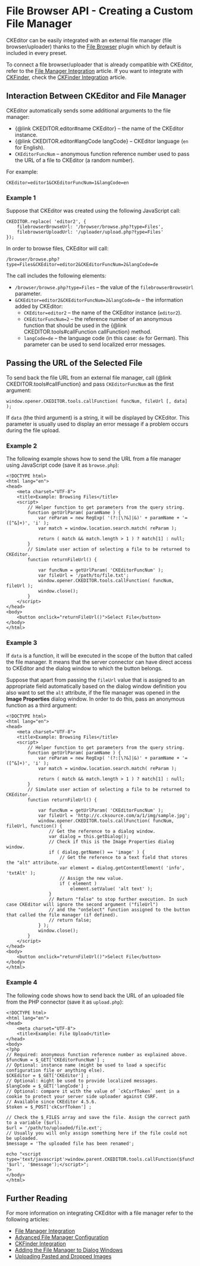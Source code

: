 <!--
Copyright (c) 2003-2018, CKSource - Frederico Knabben. All rights reserved.
For licensing, see LICENSE.md.
-->

# File Browser API - Creating a Custom File Manager

<p class="requirements">
	CKEditor can be easily integrated with an external file manager (file browser/uploader) thanks to the <a href="https://ckeditor.com/cke4/addon/filebrowser">File Browser</a> plugin which by default is included in every preset.
</p>

To connect a file browser/uploader that is already compatible with CKEditor, refer to the [File Manager Integration](#!/guide/dev_file_browse_upload) article. If you want to integrate with [CKFinder](http://cksource.com/ckfinder/),
check the [CKFinder Integration](#!/guide/dev_ckfinder_integration) article.

## Interaction Between CKEditor and File Manager

CKEditor automatically sends some additional arguments to the file manager:

* {@link CKEDITOR.editor#name CKEditor} &ndash; the name of the CKEditor instance.
* {@link CKEDITOR.editor#langCode langCode} &ndash; CKEditor language (`en` for English).
* `CKEditorFuncNum` &ndash; anonymous function reference number used to pass the URL of a file to CKEditor (a random number).

For example:

	CKEditor=editor1&CKEditorFuncNum=1&langCode=en

### Example 1

Suppose that CKEditor was created using the following JavaScript call:

	CKEDITOR.replace( 'editor2', {
		filebrowserBrowseUrl: '/browser/browse.php?type=Files',
		filebrowserUploadUrl: '/uploader/upload.php?type=Files'
	});

In order to browse files, CKEditor will call:

	/browser/browse.php?type=Files&CKEditor=editor2&CKEditorFuncNum=2&langCode=de

The call includes the following elements:

* `/browser/browse.php?type=Files` &ndash; the value of the `filebrowserBrowseUrl` parameter.
* `&CKEditor=editor2&CKEditorFuncNum=2&langCode=de` &ndash; the information added by CKEditor:
	* `CKEditor=editor2` &ndash; the name of the CKEditor instance (`editor2`).
	* `CKEditorFuncNum=2` &ndash; the reference number of an anonymous
		function that should be used in the {@link CKEDITOR.tools#callFunction callFunction} method.
	* `langCode=de` &ndash; the language code (in this case: `de` for German). This
		parameter can be used to send localized error messages.

## Passing the URL of the Selected File

To send back the file URL from an external file manager, call
{@link CKEDITOR.tools#callFunction} and pass `CKEditorFuncNum` as the first
argument:

	window.opener.CKEDITOR.tools.callFunction( funcNum, fileUrl [, data] );

If `data` (the third argument) is a string, it will be displayed by CKEditor. This parameter is usually used to display an error message if a problem occurs during the file upload.

### Example 2

The following example shows how to send the URL from a file manager using JavaScript code (save it as `browse.php`):

	<!DOCTYPE html>
	<html lang="en">
	<head>
		<meta charset="UTF-8">
		<title>Example: Browsing Files</title>
		<script>
			// Helper function to get parameters from the query string.
			function getUrlParam( paramName ) {
				var reParam = new RegExp( '(?:[\?&]|&)' + paramName + '=([^&]+)', 'i' );
				var match = window.location.search.match( reParam );

				return ( match && match.length > 1 ) ? match[1] : null;
			}
			// Simulate user action of selecting a file to be returned to CKEditor.
			function returnFileUrl() {

				var funcNum = getUrlParam( 'CKEditorFuncNum' );
				var fileUrl = '/path/to/file.txt';
				window.opener.CKEDITOR.tools.callFunction( funcNum, fileUrl );
				window.close();
			}
		</script>
	</head>
	<body>
		<button onclick="returnFileUrl()">Select File</button>
	</body>
	</html>

### Example 3

If `data` is a function, it will be executed in the scope of the button that called the file manager. It means that the server connector can have direct access to CKEditor and the dialog window to which the button belongs.

Suppose that apart from passing the `fileUrl` value that is assigned to an appropriate field automatically based on the dialog window definition you also want to set the `alt` attribute, if the file manager was opened in the **Image Properties** dialog window. In order to do this, pass an anonymous function as a third argument:

	<!DOCTYPE html>
	<html lang="en">
	<head>
		<meta charset="UTF-8">
		<title>Example: Browsing Files</title>
		<script>
			// Helper function to get parameters from the query string.
			function getUrlParam( paramName ) {
				var reParam = new RegExp( '(?:[\?&]|&)' + paramName + '=([^&]+)', 'i' );
				var match = window.location.search.match( reParam );

				return ( match && match.length > 1 ) ? match[1] : null;
			}
			// Simulate user action of selecting a file to be returned to CKEditor.
			function returnFileUrl() {

				var funcNum = getUrlParam( 'CKEditorFuncNum' );
				var fileUrl = 'http://c.cksource.com/a/1/img/sample.jpg';
				window.opener.CKEDITOR.tools.callFunction( funcNum, fileUrl, function() {
					// Get the reference to a dialog window.
					var dialog = this.getDialog();
					// Check if this is the Image Properties dialog window.
					if ( dialog.getName() == 'image' ) {
						// Get the reference to a text field that stores the "alt" attribute.
						var element = dialog.getContentElement( 'info', 'txtAlt' );
						// Assign the new value.
						if ( element )
							element.setValue( 'alt text' );
					}
					// Return "false" to stop further execution. In such case CKEditor will ignore the second argument ("fileUrl")
					// and the "onSelect" function assigned to the button that called the file manager (if defined).
					// return false;
				} );
				window.close();
			}
		</script>
	</head>
	<body>
		<button onclick="returnFileUrl()">Select File</button>
	</body>
	</html>

### Example 4

The following code shows how to send back the URL of an uploaded file from the PHP connector (save it as `upload.php`):

	<!DOCTYPE html>
	<html lang="en">
	<head>
		<meta charset="UTF-8">
		<title>Example: File Upload</title>
	</head>
	<body>
	<?php
	// Required: anonymous function reference number as explained above.
	$funcNum = $_GET['CKEditorFuncNum'] ;
	// Optional: instance name (might be used to load a specific configuration file or anything else).
	$CKEditor = $_GET['CKEditor'] ;
	// Optional: might be used to provide localized messages.
	$langCode = $_GET['langCode'] ;
	// Optional: compare it with the value of `ckCsrfToken` sent in a cookie to protect your server side uploader against CSRF.
	// Available since CKEditor 4.5.6.
	$token = $_POST['ckCsrfToken'] ;

	// Check the $_FILES array and save the file. Assign the correct path to a variable ($url).
	$url = '/path/to/uploaded/file.ext';
	// Usually you will only assign something here if the file could not be uploaded.
	$message = 'The uploaded file has been renamed';

	echo "<script type='text/javascript'>window.parent.CKEDITOR.tools.callFunction($funcNum, '$url', '$message');</script>";
	?>
	</body>
	</html>

## Further Reading

For more information on integrating CKEditor with a file manager refer to the following articles:

* [File Manager Integration](#!/guide/dev_file_browse_upload)
* [Advanced File Manager Configuration](#!/guide/dev_file_manager_configuration)
* [CKFinder Integration](#!/guide/dev_ckfinder_integration)
* [Adding the File Manager to Dialog Windows](#!/guide/dev_dialog_add_file_browser)
* [Uploading Pasted and Dropped Images](#!/guide/dev_file_upload)
